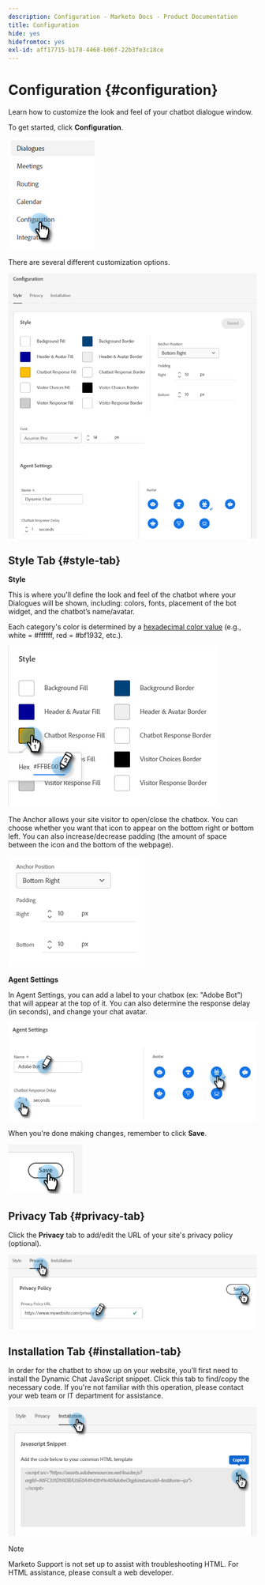 ```yaml
---
description: Configuration - Marketo Docs - Product Documentation
title: Configuration
hide: yes
hidefromtoc: yes
exl-id: aff17715-b178-4468-b06f-22b3fe3c18ce
---
```

# Configuration {#configuration}

Learn how to customize the look and feel of your chatbot dialogue window.

To get started, click **Configuration**.

   ![](assets/configuration-1.png)

There are several different customization options.

   ![](assets/configuration-2.png)

## Style Tab {#style-tab}

**Style**

This is where you'll define the look and feel of the chatbot where your Dialogues will be shown, including: colors, fonts, placement of the bot widget, and the chatbot’s name/avatar.

Each category's color is determined by a [hexadecimal color value](https://color.adobe.com/create/color-wheel) (e.g., white = #ffffff, red = #bf1932, etc.).

   ![](assets/configuration-3.png)

The Anchor allows your site visitor to open/close the chatbox. You can choose whether you want that icon to appear on the bottom right or bottom left. You can also increase/decrease padding (the amount of space between the icon and the bottom of the webpage).

   ![](assets/configuration-4.png)

**Agent Settings**

In Agent Settings, you can add a label to your chatbox (ex: "Adobe Bot") that will appear at the top of it. You can also determine the response delay (in seconds), and change your chat avatar.

   ![](assets/configuration-5.png)

When you're done making changes, remember to click **Save**.

   ![](assets/configuration-6.png)

## Privacy Tab {#privacy-tab}

Click the **Privacy** tab to add/edit the URL of your site's privacy policy (optional).

   ![](assets/configuration-7.png)

## Installation Tab {#installation-tab}

In order for the chatbot to show up on your website, you’ll first need to install the Dynamic Chat JavaScript snippet. Click this tab to find/copy the necessary code. If you're not familiar with this operation, please contact your web team or IT department for assistance.

   ![](assets/configuration-8.png)

>[!NOTE]
>
>Marketo Support is not set up to assist with troubleshooting HTML. For HTML assistance, please consult a web developer.

